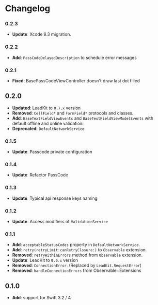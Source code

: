 # Changelog

### 0.2.3
- **Update**: Xcode 9.3 migration.

### 0.2.2
- **Add**: `PassCodeDelayedDescription` to schedule error messages

### 0.2.1
- **Fixed**: BasePassCodeViewController doesn't draw last dot filled

## 0.2.0
- **Updated**: LeadKit to `0.7.x` version
- **Removed**: `CellField*` and `FormField*` protocols and classes.
- **Add**: `BaseTextFieldViewEvents` and `BaseTextFieldViewModelEvents` with default offline and online validation.
- **Deprecated**: `DefaultNetworkService`.

### 0.1.5
- **Update**: Passcode private configuration

### 0.1.4
- **Update**: Refactor PassCode

### 0.1.3
- **Update**: Typical api response keys naming

### 0.1.2
- **Update**: Access modifiers of `ValidationService`

### 0.1.1

- **Add**: `acceptableStatusCodes` property in `DefaultNetworkService`.
- **Add**: `retry(retryLimit:canRetryClosure:)` to `Observable` extension.
- **Removed**: `retryWithinErrors` method from `Observable` extension.
- **Update**: LeadKit to `0.6.x` version
- **Removed**: `ConnectionError`. (Replaced by `LeadKit.RequestError`)
- **Removed**: `handleConnectionErrors` from Observable+Extensions


## 0.1.0

- **Add**: support for Swift 3.2 / 4

